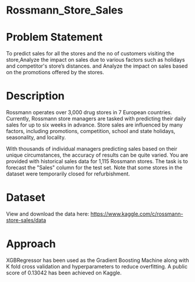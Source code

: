 #    Rossmann_Store_Sales

# Problem Statement
To predict sales for all the stores and the no of customers visiting the store,Analyze the impact on sales due to various factors such as holidays and competitor's store’s distances. and Analyze the impact on sales based on the promotions offered by the stores.

# Description
Rossmann operates over 3,000 drug stores in 7 European countries. Currently, Rossmann store managers are tasked with predicting their daily sales for up to six weeks in advance. Store sales are influenced by many factors, including promotions, competition, school and state holidays, seasonality, and locality.

With thousands of individual managers predicting sales based on their unique circumstances, the accuracy of results can be quite varied. You are provided with historical sales data for 1,115 Rossmann stores. The task is to forecast the "Sales" column for the test set. Note that some stores in the dataset were temporarily closed for refurbishment.

# Dataset
View and download the data here: https://www.kaggle.com/c/rossmann-store-sales/data

# Approach
XGBRegressor has been used as the Gradient Boosting Machine along with K fold cross validation and hyperparameters to reduce overfitting.
A public score of 0.13042 has been achieved on Kaggle.

